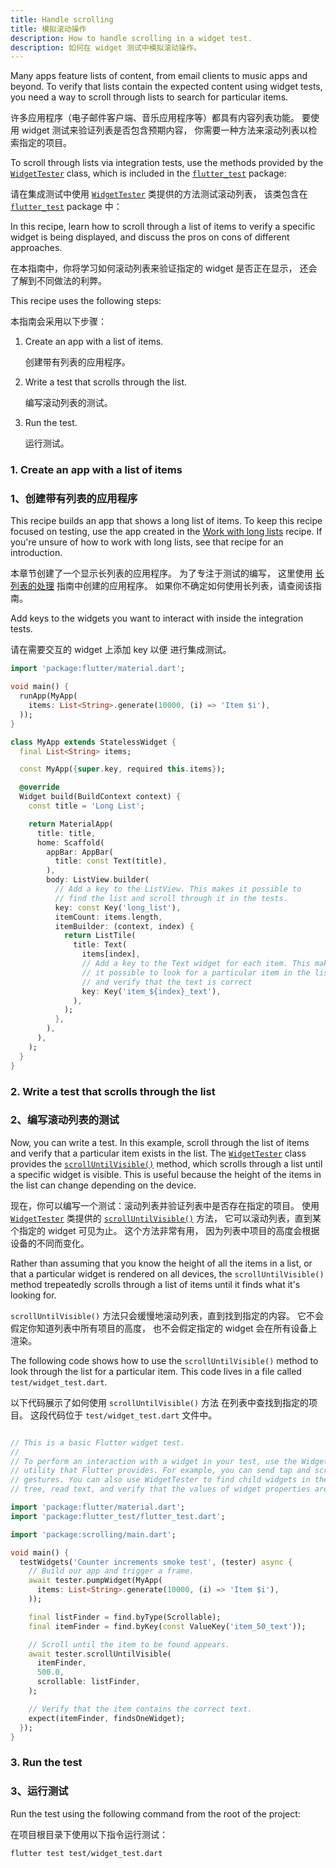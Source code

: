 ```yaml
---
title: Handle scrolling
title: 模拟滚动操作
description: How to handle scrolling in a widget test.
description: 如何在 widget 测试中模拟滚动操作。
---
```


<?code-excerpt path-base="cookbook/testing/widget/scrolling/"?>

Many apps feature lists of content,
from email clients to music apps and beyond.
To verify that lists contain the expected content
using widget tests,
you need a way to scroll through lists to search for particular items.

许多应用程序（电子邮件客户端、音乐应用程序等）都具有内容列表功能。
要使用 widget 测试来验证列表是否包含预期内容，
你需要一种方法来滚动列表以检索指定的项目。

To scroll through lists via integration tests,
use the methods provided by the [`WidgetTester`][] class,
which is included in the [`flutter_test`][] package:

请在集成测试中使用 [`WidgetTester`][] 类提供的方法测试滚动列表，
该类包含在 [`flutter_test`][] package 中：

In this recipe, learn how to scroll through a list of items to
verify a specific widget is being displayed, and discuss the pros on cons of
different approaches. 

在本指南中，你将学习如何滚动列表来验证指定的 widget 是否正在显示，
还会了解到不同做法的利弊。

This recipe uses the following steps:

本指南会采用以下步骤：

1. Create an app with a list of items.

   创建带有列表的应用程序。

2. Write a test that scrolls through the list.

   编写滚动列表的测试。

3. Run the test.

   运行测试。

### 1. Create an app with a list of items

### 1、创建带有列表的应用程序

This recipe builds an app that shows a long list of items.
To keep this recipe focused on testing, use the app created in the
[Work with long lists][] recipe.
If you're unsure of how to work with long lists,
see that recipe for an introduction.

本章节创建了一个显示长列表的应用程序。
为了专注于测试的编写，
这里使用 [长列表的处理][Work with long lists] 指南中创建的应用程序。
如果你不确定如何使用长列表，请查阅该指南。

Add keys to the widgets you want to interact with
inside the integration tests.

请在需要交互的 widget 上添加 key 以便
进行集成测试。

<?code-excerpt "lib/main.dart"?>
```dart
import 'package:flutter/material.dart';

void main() {
  runApp(MyApp(
    items: List<String>.generate(10000, (i) => 'Item $i'),
  ));
}

class MyApp extends StatelessWidget {
  final List<String> items;

  const MyApp({super.key, required this.items});

  @override
  Widget build(BuildContext context) {
    const title = 'Long List';

    return MaterialApp(
      title: title,
      home: Scaffold(
        appBar: AppBar(
          title: const Text(title),
        ),
        body: ListView.builder(
          // Add a key to the ListView. This makes it possible to
          // find the list and scroll through it in the tests.
          key: const Key('long_list'),
          itemCount: items.length,
          itemBuilder: (context, index) {
            return ListTile(
              title: Text(
                items[index],
                // Add a key to the Text widget for each item. This makes
                // it possible to look for a particular item in the list
                // and verify that the text is correct
                key: Key('item_${index}_text'),
              ),
            );
          },
        ),
      ),
    );
  }
}
```


### 2. Write a test that scrolls through the list

### 2、编写滚动列表的测试

Now, you can write a test. In this example, scroll through the list of items and
verify that a particular item exists in the list. The [`WidgetTester`][] class
provides the [`scrollUntilVisible()`][] method, which scrolls through a list
until a specific widget is visible. This is useful because the height of the
items in the list can change depending on the device.

现在，你可以编写一个测试：滚动列表并验证列表中是否存在指定的项目。
使用 [`WidgetTester`][] 类提供的 [`scrollUntilVisible()`][] 方法，
它可以滚动列表，直到某个指定的 widget 可见为止。
这个方法非常有用，
因为列表中项目的高度会根据设备的不同而变化。

Rather than assuming that you know the height of all the items
in a list, or that a particular widget is rendered on all devices,
the `scrollUntilVisible()` method trepeatedly scrolls through
a list of items until it finds what it's looking for.

`scrollUntilVisible()` 方法只会缓慢地滚动列表，直到找到指定的内容。
它不会假定你知道列表中所有项目的高度，
也不会假定指定的 widget 会在所有设备上渲染。

The following code shows how to use the `scrollUntilVisible()` method
to look through the list for a particular item. This code lives in a
file called `test/widget_test.dart`.

以下代码展示了如何使用 `scrollUntilVisible()` 方法
在列表中查找到指定的项目。
这段代码位于 `test/widget_test.dart` 文件中。

<?code-excerpt "test/widget_test.dart (ScrollWidgetTest)"?>
```dart

// This is a basic Flutter widget test.
//
// To perform an interaction with a widget in your test, use the WidgetTester
// utility that Flutter provides. For example, you can send tap and scroll
// gestures. You can also use WidgetTester to find child widgets in the widget
// tree, read text, and verify that the values of widget properties are correct.

import 'package:flutter/material.dart';
import 'package:flutter_test/flutter_test.dart';

import 'package:scrolling/main.dart';

void main() {
  testWidgets('Counter increments smoke test', (tester) async {
    // Build our app and trigger a frame.
    await tester.pumpWidget(MyApp(
      items: List<String>.generate(10000, (i) => 'Item $i'),
    ));

    final listFinder = find.byType(Scrollable);
    final itemFinder = find.byKey(const ValueKey('item_50_text'));

    // Scroll until the item to be found appears.
    await tester.scrollUntilVisible(
      itemFinder,
      500.0,
      scrollable: listFinder,
    );

    // Verify that the item contains the correct text.
    expect(itemFinder, findsOneWidget);
  });
}
```

### 3. Run the test

### 3、运行测试

Run the test using the following command from the root of the project:

在项目根目录下使用以下指令运行测试：

```
flutter test test/widget_test.dart
```

[`flutter_test`]: {{site.api}}/flutter/flutter_test/flutter_test-library.html
[`WidgetTester`]: {{site.api}}/flutter/flutter_test/WidgetTester-class.html
[`ListView.builder`]: {{site.api}}/flutter/widgets/ListView/ListView.builder.html
[`scrollUntilVisible()`]: {{site.api}}/flutter/flutter_test/WidgetController/scrollUntilVisible.html
[Work with long lists]: {{site.url}}/cookbook/lists/long-lists
